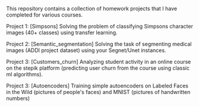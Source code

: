 This repository contains a collection of homework projects that I have completed for various courses.

Project 1: [Simpsons]
Solving the problem of classifying Simpsons character images (40+ classes) using transfer learning.

Project 2: [Semantic_segmentation]
Solving the task of segmenting medical images (ADDI project dataset) using your Segnet/Unet instances.

Project 3: [Customers_churn]
Analyzing student activity in an online course on the stepik platform (predicting user churn from the course using classic ml algorithms).

Project 3: [Autoencoders]
Training simple autoencoders on Labeled Faces in the Wild (pictures of people's faces) and MNIST (pictures of handwritten numbers)
